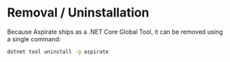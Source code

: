 # Removal / Uninstallation

Because Aspirate ships as a .NET Core Global Tool, it can be removed using a single command:

```bash
dotnet tool uninstall -g aspirate
```